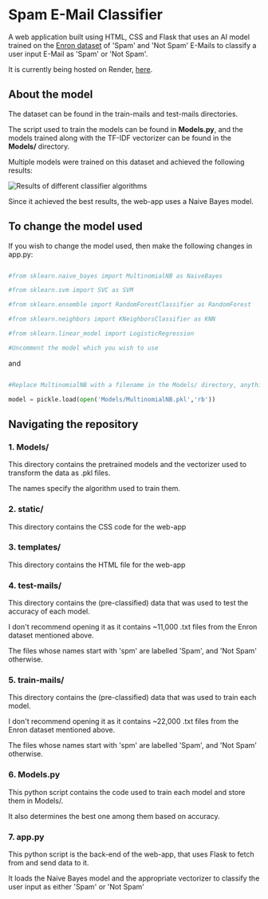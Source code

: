 
# Spam E-Mail Classifier

A web application built using HTML, CSS and Flask that uses an AI model trained on the [Enron dataset](http://nlp.cs.aueb.gr/software_and_datasets/Enron-Spam/index.html) of 'Spam' and 'Not Spam' E-Mails to classify a user input E-Mail as 'Spam' or 'Not Spam'.

It is currently being hosted on Render, [here](https://spam-email-classifier-qy4o.onrender.com).

  

## About the model

The dataset can be found in the train-mails and test-mails directories.

The script used to train the models can be found in **Models.py**, and the models trained along with the TF-IDF vectorizer can be found in the **Models/** directory.

Multiple models were trained on this dataset and achieved the following results:

  

![Results of different classifier algorithms](https://i.imgur.com/ei2IP4S.png)

  

Since it achieved the best results, the web-app uses a Naive Bayes model.

  

## To change the model used

If you wish to change the model used, then make the following changes in app.py:

  

```py

#from sklearn.naive_bayes import MultinomialNB as NaiveBayes

#from sklearn.svm import SVC as SVM

#from sklearn.ensemble import RandomForestClassifier as RandomForest

#from sklearn.neighbors import KNeighborsClassifier as KNN

#from sklearn.linear_model import LogisticRegression

#Uncomment the model which you wish to use

```

and

  

```py

#Replace MultinomialNB with a filename in the Models/ directory, anything except Vectorize

model = pickle.load(open('Models/MultinomialNB.pkl','rb'))

```

## Navigating the repository

### 1. Models/

This directory contains the pretrained models and the vectorizer used to transform the data as .pkl files.

The names specify the algorithm used to train them.

### 2. static/

This directory contains the CSS code for the web-app

### 3. templates/

This directory contains the HTML file for the web-app

### 4. test-mails/

This directory contains the (pre-classified) data that was used to test the accuracy of each model.

I don't recommend opening it as it contains ~11,000 .txt files from the Enron dataset mentioned above.

The files whose names start with 'spm' are labelled 'Spam', and 'Not Spam' otherwise.

### 5. train-mails/

This directory contains the (pre-classified) data that was used to train each model.

I don't recommend opening it as it contains ~22,000 .txt files from the Enron dataset mentioned above.

The files whose names start with 'spm' are labelled 'Spam', and 'Not Spam' otherwise.

### 6. Models.py

This python script contains the code used to train each model and store them in Models/.

It also determines the best one among them based on accuracy.

### 7. app.py

This python script is the back-end of the web-app, that uses Flask to fetch from and send data to it.

It loads the Naive Bayes model and the appropriate vectorizer to classify the user input as either 'Spam' or 'Not Spam'